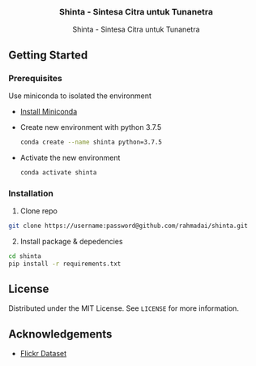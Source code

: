 
<!-- PROJECT LOGO -->
<br />
<p align="center">

  <h3 align="center">Shinta - Sintesa Citra untuk Tunanetra</h3>
  <p align="center">
    Shinta - Sintesa Citra untuk Tunanetra
  </p>
</p>

<!-- GETTING STARTED -->
## Getting Started

### Prerequisites

Use miniconda to isolated the environment
* <a href="https://conda.io/projects/conda/en/latest/user-guide/install/index.html#regular-installation">Install Miniconda</a>
* Create new environment with python 3.7.5
  ```sh
  conda create --name shinta python=3.7.5
  ```
  
* Activate the new environment 
  ```sh
  conda activate shinta
  ```

### Installation
 1. Clone repo
  ```sh
  git clone https://username:password@github.com/rahmadai/shinta.git
  ```
 2. Install package & depedencies
  ```sh
  cd shinta
  pip install -r requirements.txt 
  ```

<!-- LICENSE -->
## License

Distributed under the MIT License. See `LICENSE` for more information.

<!-- ACKNOWLEDGEMENTS -->
## Acknowledgements
* [Flickr Dataset](https://www.flickr.com/photos/tags/dataset/)

